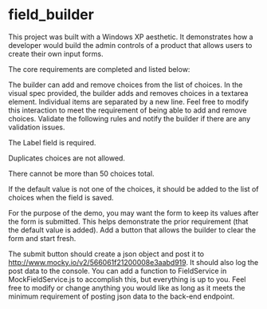 # field_builder

This project was built with a Windows XP aesthetic. It demonstrates how a developer would build the admin controls of a product that allows users to create their own input forms.

The core requirements are completed and listed below:

The builder can add and remove choices from the list of choices. In the visual spec provided, the builder adds and removes choices in a textarea element. Individual items are separated by a new line. Feel free to modify this interaction to meet the requirement of being able to add and remove choices.
Validate the following rules and notify the builder if there are any validation issues.

The Label field is required.

Duplicates choices are not allowed.

There cannot be more than 50 choices total.

If the default value is not one of the choices, it should be added to the list of choices when the field is saved.

For the purpose of the demo, you may want the form to keep its values after the form is submitted. This helps demonstrate the prior requirement (that the default value is added).
Add a button that allows the builder to clear the form and start fresh.

The submit button should create a json object and post it to http://www.mocky.io/v2/566061f21200008e3aabd919. It should also log the post data to the console. You can add a function to FieldService in MockFieldService.js to accomplish this, but everything is up to you. Feel free to modify or change anything you would like as long as it meets the minimum requirement of posting json data to the back-end endpoint.
